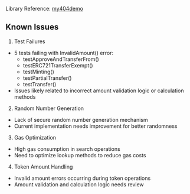 
Library Reference: [my404demo](https://github.com/oftiyf/my404demo)

## Known Issues

1. Test Failures
- 5 tests failing with InvalidAmount() error:
  - testApproveAndTransferFrom()
  - testERC721TransferExempt()
  - testMinting()
  - testPartialTransfer()
  - testTransfer()
- Issues likely related to incorrect amount validation logic or calculation methods

2. Random Number Generation
- Lack of secure random number generation mechanism
- Current implementation needs improvement for better randomness

3. Gas Optimization
- High gas consumption in search operations
- Need to optimize lookup methods to reduce gas costs

4. Token Amount Handling
- Invalid amount errors occurring during token operations
- Amount validation and calculation logic needs review
